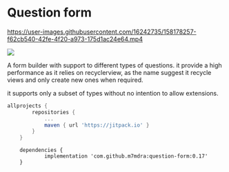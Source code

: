 # Question form


https://user-images.githubusercontent.com/16242735/158178257-f62cb540-42fe-4f20-a973-175d1ac24e64.mp4


[![](https://jitpack.io/v/m7mdra/question-form.svg)](https://jitpack.io/#m7mdra/question-form)

A form builder with support to different types of questions.
it provide a high performance as it relies on recyclerview, as the name suggest it recycle views and only create new ones when required.

it supports only a subset of types without no intention to allow extensions.

```groovy
allprojects {
		repositories {
			...
			maven { url 'https://jitpack.io' }
		}
	}
```

```
	dependencies {
	        implementation 'com.github.m7mdra:question-form:0.17'
	}
```
